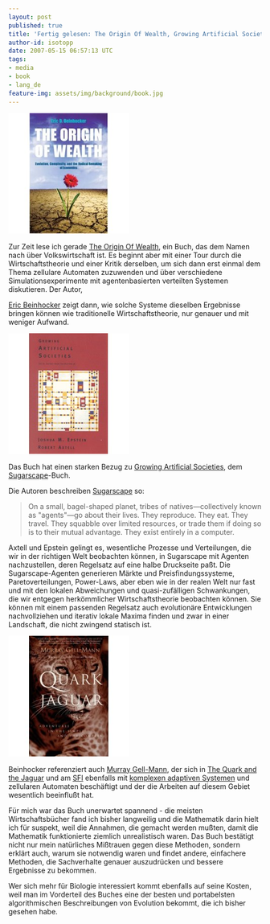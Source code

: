 ```yaml
---
layout: post
published: true
title: 'Fertig gelesen: The Origin Of Wealth, Growing Artificial Societies, The Quark and the Jaguar'
author-id: isotopp
date: 2007-05-15 06:57:13 UTC
tags:
- media
- book
- lang_de
feature-img: assets/img/background/book.jpg
---
```

![](/uploads/origin_of_wealth.jpg)

Zur Zeit lese ich gerade
[The Origin Of Wealth](http://www.amazon.de/Origin-Wealth-Evolution-Complexity-Economics/dp/0712676619/),
ein Buch, das dem Namen nach über Volkswirtschaft ist. Es beginnt aber mit
einer Tour durch die Wirtschaftstheorie und einer Kritik derselben, um sich
dann erst einmal dem Thema zellulare Automaten zuzuwenden und über
verschiedene Simulationsexperimente mit agentenbasierten verteilten Systemen
diskutieren. Der Autor,

[Eric Beinhocker](http://en.wikipedia.org/wiki/Eric_Beinhocker) zeigt dann,
wie solche Systeme dieselben Ergebnisse bringen können wie traditionelle
Wirtschaftstheorie, nur genauer und mit weniger Aufwand.

![](/uploads/growing_artificial_societies.jpg)

Das Buch hat einen starken Bezug zu
[Growing Artificial Societies](http://www.amazon.de/Growing-Artificial-Societies-Science-Adaptive/dp/0262550253), dem 
[Sugarscape](http://sugarscape.sourceforge.net/)-Buch.

Die Autoren beschreiben 
[Sugarscape](http://www.brook.edu/es/dynamics/sugarscape/default.htm) so: 

> On a small, bagel-shaped planet, tribes of natives&#8212;collectively
> known as "agents"&#8212;go about their lives. They reproduce. They eat.
> They travel. They squabble over limited resources, or trade them if doing
> so is to their mutual advantage. They exist entirely in a computer.

Axtell und Epstein gelingt es, wesentliche Prozesse und Verteilungen, die
wir in der richtigen Welt beobachten können, in Sugarscape mit Agenten
nachzustellen, deren Regelsatz auf eine halbe Druckseite paßt. Die
Sugarscape-Agenten generieren Märkte und Preisfindungssysteme,
Paretoverteilungen, Power-Laws, aber eben wie in der realen Welt nur fast
und mit den lokalen Abweichungen und quasi-zufälligen Schwankungen, die wir
entgegen herkömmlicher Wirtschaftstheorie beobachten können. Sie können mit
einem passenden Regelsatz auch evolutionäre Entwicklungen nachvollziehen und
iterativ lokale Maxima finden und zwar in einer Landschaft, die nicht
zwingend statisch ist.

![](/uploads/quark_and_jaguar.jpg)

Beinhocker referenziert auch
[Murray Gell-Mann](http://en.wikipedia.org/wiki/Murray_Gell-Mann), der sich in 
[The Quark and the Jaguar](http://www.amazon.de/Quark-Jaguar-Adventures-Simple-Complex/dp/0805072535/)
und am
[SFI](http://en.wikipedia.org/wiki/Santa_Fe_Institute) ebenfalls mit
[komplexen adaptiven Systemen](http://en.wikipedia.org/wiki/Complex_adaptive_system) und
zellularen Automaten beschäftigt und der die Arbeiten auf diesem Gebiet
wesentlich beeinflußt hat.

Für mich war das Buch unerwartet spannend - die meisten Wirtschaftsbücher
fand ich bisher langweilig und die Mathematik darin hielt ich für suspekt,
weil die Annahmen, die gemacht werden mußten, damit die Mathematik
funktionierte ziemlich unrealistisch waren. Das Buch bestätigt nicht nur
mein natürliches Mißtrauen gegen diese Methoden, sondern erklärt auch, warum
sie notwendig waren und findet andere, einfachere Methoden, die Sachverhalte
genauer auszudrücken und bessere Ergebnisse zu bekommen.

Wer sich mehr für Biologie interessiert kommt ebenfalls auf seine Kosten,
weil man im Vorderteil des Buches eine der besten und portabelsten
algorithmischen Beschreibungen von Evolution bekommt, die ich bisher gesehen
habe.
